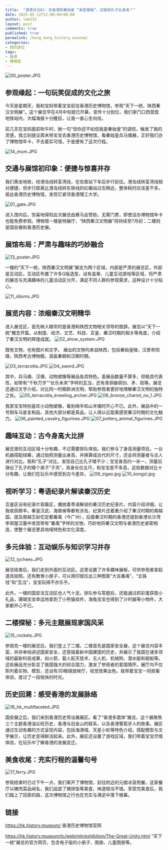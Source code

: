 ```yaml
---
title:  "港漂日记61：在香港和秦始皇 “亲密接触”，还能和孔子比身高？"
date: 2025-05-12T12:00:00+08:00
author: lmm333
layout: post
comments: true
published: true
permalink: /hong_kong_history_museum/
categories:
- 我的游记
tags:
- 香港
- 博物馆
---
```

![00_poster.JPG](../images/2025/2025-05-12-hong_kong_history_museum/00_poster.JPG)
## 参观缘起：一句玩笑促成的文化之旅
今天是星期天，我和宝妈带着宝宝前往香港历史博物馆，参观“天下一统，陕西秦汉文明展”。这个展览早在4月中旬就已开幕，宣传十分到位，我们家门口西营盘地铁站内，大幅海报十分醒目，让我一直心生向往。

<!--more-->

前几天在宝妈面前吹牛时，她一句“信你还不如信我是秦始皇”的调侃，触发了我的灵感，我立刻提议周末带宝宝去香港历史博物馆，看秦始皇兵马俑展，正好我们办了博物馆年卡，不去着实可惜，于是便有了这次行程。

![14_mum.JPG](../images/2025/2025-05-12-hong_kong_history_museum/14_mum.JPG)

## 交通与展馆初印象：便捷与惊喜并存

我们乘坐地铁，经港岛线转荃湾线，在佐敦站下车后步行前往。港岛线转荃湾线相对便捷，但步行距离比港岛线转东铁线的红磡站过去稍远，整体耗时应该差不多。抵达香港历史博物馆，发现它紧邻香港理工大学。

![01_gate.JPG](../images/2025/2025-05-12-hong_kong_history_museum/01_gate.JPG)

进入馆内后，惊喜地得知此次展览由赛马会赞助，无需门票，即使没办博物馆年卡也能免费参观。博物馆一楼是特展厅，“陕西秦汉文明展”将持续至7月初；二楼则是国安展和香港历史展。

## 展馆布局：严肃与趣味的巧妙融合
![13_poster.JPG](../images/2025/2025-05-12-hong_kong_history_museum/13_poster.JPG)

一楼的“天下一统，陕西秦汉文明展”展览为两个区域，内部是严肃的展览区，外部是互动区。互动区布置了许多Q版造型，设有盖章、儿童互动游戏等区域，将严肃的展览与充满趣味的儿童活动区分开，满足不同人群的参观需求，这种设计十分贴心。

![11_idioms.JPG](../images/2025/2025-05-12-hong_kong_history_museum/11_idioms.JPG)

## 展览内容：浓缩秦汉文明精华
进入展览区，首先映入眼帘的是香港和陕西文物相关领导的致辞。展览以“天下一统”概念开篇，从制度、经济、文艺、科技、互鉴、秦汉时期的相关等角度，介绍了秦汉文明的辉煌成就。
![02_show_system.JPG](../images/2025/2025-05-12-hong_kong_history_museum/02_show_system.JPG)

既有文物，也有图片和文字。 展出的文物均来自陕西，包括秦始皇陵，汉景帝阳陵，陝西考古博物館，涵盖秦朝和汉朝时期。

![03_terracotta.JPG](../images/2025/2025-05-12-hong_kong_history_museum/03_terracotta.JPG)
![04_sword.JPG](../images/2025/2025-05-12-hong_kong_history_museum/04_sword.JPG)


其中，兵马俑、汉俑、动物塑像等展品各具特色。虽展品数量不算多，但极具代表性，如带有“千秋万岁”“长乐未央”字样的瓦当，还有青铜器铜剑、矛、砚等。展览还通过文字介绍，对比同一时期欧洲文明，帮助参观者更好地理解秦汉文明的独特之处。
![05_terracotta_kneeling_archer.JPG](../images/2025/2025-05-12-hong_kong_history_museum/05_terracotta_kneeling_archer.JPG)
![08_bronze_chariot_no_1.JPG](../images/2025/2025-05-12-hong_kong_history_museum/08_bronze_chariot_no_1.JPG)

我家宝宝特别喜欢小动物塑像，看到绵羊和山羊俑时开心不已。此外，展品中的一号铜车马是复制品，其他大部分都是真品，让人得以近距离感受秦汉时期的文化魅力。 
![06_painted_cavalry_figurines.JPG](../images/2025/2025-05-12-hong_kong_history_museum/06_painted_cavalry_figurines.JPG)
![07_pottery_animal_figurines.JPG](../images/2025/2025-05-12-hong_kong_history_museum/07_pottery_animal_figurines.JPG)

## 趣味互动：古今身高大比拼
展览里的互动区域十分有趣，不过需要排队体验。我们参与了身高测量项目。一台机器搭配绿幕，通过拍照测量出身高，并换算成古代的尺寸，还会将测量者与古人进行对比。我和“孔子”对比，发现自己比孔子矮不少；宝宝身高约一米一，测量后弹出了孔子的矮个弟子“子羔”，其身长仅五尺，和宝宝差不多高，这些数据对比十分有趣，让我们在玩乐中感受到古今差异。
![09_zigao.jpg](../images/2025/2025-05-12-hong_kong_history_museum/09_zigao.jpg)
![10_kongzi.jpg](../images/2025/2025-05-12-hong_kong_history_museum/10_kongzi.jpg)

## 视听学习：粤语纪录片解读秦汉历史
互鉴区设有纪录片观看区，播放着粤语解说的秦汉历史纪录片。内容介绍详细，让我收获颇丰。秦皇汉武、海昏侯等都有涉及，纪录片还着重介绍了秦汉时期的南越国，提及南越王赵佗定都番禺（今广州），后面秦汉时期的香港还提到香港长沙湾李郑屋汉墓中发现带有“番禺”字样的文物，巧妙地将秦汉文明与香港历史紧密相连，使整个展览更具地域特色和文化深度。

## 多元体验：互动娱乐与知识学习并存
![12_lychees.JPG](../images/2025/2025-05-12-hong_kong_history_museum/12_lychees.JPG)

展览结束后，我们走到外面的互动区。这里设置了许多趣味展板，可供参观者拿起道具拍照。还有教育小册子，可以用印按压出三种图案“大吉番禺”，“五铢钱”和“瓦当”，宝宝玩得不亦乐乎。

此外，一楼的国安法互动区也人气十足。排队参与答题后，还能通过抓彩蛋获取小礼品，珊瑚宝宝幸运地拿到了小熊猫挂件，海兔宝宝也得到了计时器等小物件，大家都开心不已。 

## 二楼探秘：多元主题展现家国风采
![15_rockets.JPG](../images/2025/2025-05-12-hong_kong_history_museum/15_rockets.JPG)

参观完一楼的展览后，我们登上了二楼。二楼首先是国家安全展，这个展览内容丰富，并非单纯讲述国家安全，还穿插着新中国建国的历史，并展示了我国在诸多领域的最新科技成果，如火箭、载人航天技术、无人机、机械狗、潜水艇和舰船等。这些展品充分彰显了我国强大的综合国力，激发了参观者的爱国情怀。展厅内不仅陈列着实物、模型，还设有3D眼镜放映厅，视觉效果出色。我带着宝宝一同观看体验，度过了一段愉快的时光。

## 历史回溯：感受香港的发展脉络
![16_hk_multifaceted.JPG](../images/2025/2025-05-12-hong_kong_history_museum/16_hk_multifaceted.JPG)

国安展之后，我们来到香港历史常设展展区。看了“香港多面体”展览，这个展聚焦三个主题香港油尖旺历史，香港与旧金山的联系，以及香港葡萄牙人的故事。展区通过生动有趣的方式呈现内容，包括海港城、天星小轮等特色介绍，搭配模型与文字展示，让历史变得鲜活起来。此外，展区还设置了游戏区域，我们带着宝宝尽情体验，在玩乐中了解香港的发展变迁。

## 美食收尾：充实行程的温馨句号
![17_ferry.JPG](../images/2025/2025-05-12-hong_kong_history_museum/17_ferry.JPG)

参观结束时已过下午一点，我们离开了博物馆，前往附近的元朗冰室用餐。这家餐厅以猪肉菜品闻名，我们品尝了猪排饭等美食，味道相当不错。享受完美食后，我们踏上了回家的路，这次博物馆之行也在充实与满足中落下帷幕。 

## 链接
https://hk.history.museum/ 香港历史博物馆官网

https://hk.history.museum/tc/web/mh/exhibition/The-Great-Unity.html “天下一统”展览的官方网页，包含电子版的小册子、图册、儿童图册等。